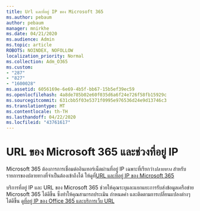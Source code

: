 ```yaml
---
title: Url และที่อยู่ IP ของ Microsoft 365
ms.author: pebaum
author: pebaum
manager: mnirkhe
ms.date: 04/21/2020
ms.audience: Admin
ms.topic: article
ROBOTS: NOINDEX, NOFOLLOW
localization_priority: Normal
ms.collection: Adm_O365
ms.custom:
- "287"
- "827"
- "1600028"
ms.assetid: 6056169e-6e69-4b5f-bb67-15b5ef39ec59
ms.openlocfilehash: 4a8de785b02e60f035d6a6f24e726f58fb15929c
ms.sourcegitcommit: 631cbb5f03e5371f0995e976536d24e9d13746c3
ms.translationtype: MT
ms.contentlocale: th-TH
ms.lasthandoff: 04/22/2020
ms.locfileid: "43761617"
---
```

# <a name="microsoft-365-urls-and-ip-address-ranges"></a>URL ของ Microsoft 365 และช่วงที่อยู่ IP

Microsoft 365 ต้องการการเชื่อมต่ออินเทอร์เน็ตผ่านที่อยู่ IP เฉพาะที่เรียกว่า*ปลายทาง*
สําหรับรายการของปลายทางที่จําเป็นต้องเข้าถึงได้ ให้ดูที่[URL และที่อยู่ IP ของ Microsoft 365](https://docs.microsoft.com/office365/enterprise/urls-and-ip-address-ranges) 

บริการที่อยู่ IP และ URL ของ Microsoft 365 ช่วยให้คุณระบุและแยกแยะการรับส่งข้อมูลเครือข่าย Microsoft 365 ได้ดีขึ้น ซึ่งทําให้คุณสามารถประเมิน กําหนดค่า และติดตามการเปลี่ยนแปลงต่างๆ ได้ดีขึ้น ดู[ที่อยู่ IP ของ Office 365 และบริการเว็บ URL](https://docs.microsoft.com/office365/enterprise/office-365-ip-web-service)
